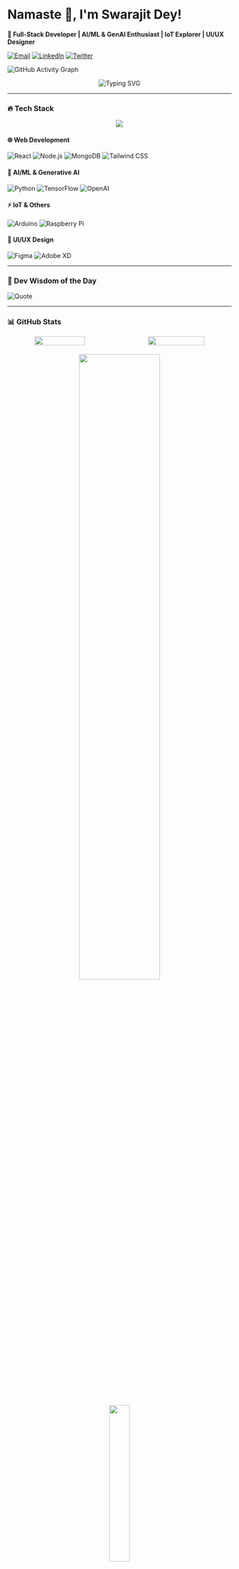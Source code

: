 # **Namaste** 🙏, I'm Swarajit Dey! 

**🚀 Full-Stack Developer | AI/ML & GenAI Enthusiast | IoT Explorer | UI/UX Designer**  

[![Email](https://img.shields.io/badge/Email-swarajit19082003%40gmail.com-D14836?style=flat&logo=gmail&logoColor=white)](mailto:swarajit19082003@gmail.com)
[![LinkedIn](https://img.shields.io/badge/LinkedIn-Swarajit_Dey-0077B5?style=flat&logo=linkedin)](https://www.linkedin.com/in/swarajit-dey-758b84222/)
[![Twitter](https://img.shields.io/badge/Twitter-Follow_Me-1DA1F2?style=flat&logo=twitter)]([https://twitter.com/yourhandle](https://x.com/Swarajitdey4))   

![GitHub Activity Graph](https://github-readme-activity-graph.vercel.app/graph?username=Sd2k3&theme=github-compact)




<!-- Animated divider -->
<div align="center">
  <img src="https://readme-typing-svg.demolab.com?font=Fira+Code&pause=1000&color=22F729&width=435&lines=Building+the+future+with+code+%F0%9F%92%BB;Turning+ideas+into+reality+%F0%9F%A7%91%E2%80%8D%F0%9F%92%BB;AI+Enthusiast+%F0%9F%A4%96;Full-Stack+Developer+%F0%9F%9B%A0" alt="Typing SVG" />
</div>

---


### **🔥 Tech Stack**  

<!-- Animated tech stack with icons -->
<div align="center">
  <img src="https://skillicons.dev/icons?i=html,react,nodejs,mongodb,tailwind,py,tensorflow,arduino,raspberrypi,figma,xd,c,cpp,gcp,aws,twilio&theme=dark&perline=5" />
</div>

#### **🌐 Web Development**  
![React](https://img.shields.io/badge/React-61DAFB?style=for-the-badge&logo=react&logoColor=black)
![Node.js](https://img.shields.io/badge/Node.js-339933?style=for-the-badge&logo=nodedotjs&logoColor=white)
![MongoDB](https://img.shields.io/badge/MongoDB-47A248?style=for-the-badge&logo=mongodb&logoColor=white)
![Tailwind CSS](https://img.shields.io/badge/Tailwind_CSS-06B6D4?style=for-the-badge&logo=tailwind-css&logoColor=white)  

#### **🤖 AI/ML & Generative AI**  
![Python](https://img.shields.io/badge/Python-3776AB?style=for-the-badge&logo=python&logoColor=white)
![TensorFlow](https://img.shields.io/badge/TensorFlow-FF6F00?style=for-the-badge&logo=tensorflow&logoColor=white)
![OpenAI](https://img.shields.io/badge/OpenAI-412991?style=for-the-badge&logo=openai&logoColor=white)  

#### **⚡ IoT & Others**  
![Arduino](https://img.shields.io/badge/Arduino-00979D?style=for-the-badge&logo=arduino&logoColor=white)
![Raspberry Pi](https://img.shields.io/badge/Raspberry_Pi-A22846?style=for-the-badge&logo=raspberry-pi&logoColor=white)  

#### **🎨 UI/UX Design**  
![Figma](https://img.shields.io/badge/Figma-F24E1E?style=for-the-badge&logo=figma&logoColor=white)
![Adobe XD](https://img.shields.io/badge/Adobe_XD-FF61F6?style=for-the-badge&logo=adobe-xd&logoColor=white)  

---

### 💬 Dev Wisdom of the Day
![Quote](https://quotes-github-readme.vercel.app/api?type=horizontal&theme=dark)

---


### **📊 GitHub Stats**  

<div align="center">
  <!-- First Row: GitHub Stats and GitHub Streak side by side -->
  <div style="display: flex; justify-content: center; width: 100%; gap: 20px;">
    <img src="https://github-readme-stats.vercel.app/api?username=Sd2k3&show_icons=true&theme=radical&hide_border=true&include_all_commits=true" width="48%" />
    <img src="https://github-readme-streak-stats.herokuapp.com/?user=Sd2k3&theme=radical&hide_border=true" width="51%" />
  </div>

  <!-- Second Row: GitHub Trophies -->
  <div style="margin-top: 20px;">
    <img src="https://github-profile-trophy.vercel.app/?username=Sd2k3&theme=flat&row=2&column=3&margin-w=10&margin-h=10" width="60%" />
  </div>

  <!-- Third Row: Top Languages -->
  <div style="margin-top: 20px;">
    <img src="https://github-readme-stats.vercel.app/api/top-langs/?username=Sd2k3&layout=compact&theme=radical&hide_border=true&langs_count=6" width="30%" />
  </div>
</div>



<p align="center">
  <img src="https://readme-typing-svg.demolab.com?font=Fira+Code&size=20&pause=2000&color=7CFC00&center=true&vCenter=true&width=500&lines=Innovation+drives+everything.;Think.+Code.+Impact.;Building+AI+that+matters." alt="Typing SVG" />
</p>

---

### **🚀 Featured Project**  
#### **[NEURONEST: AI-Powered Dementia Care Platform](https://pinky-umber.vercel.app/)**  
🏆 **Code-e-Manipal Hackathon Winner** (1st among 1500+ teams)  
✨ **Proven Impact:** 89% improvement in memory recall | 72% reduction in safety incidents  
🛠 **Tech Stack:** React, Node.js, TensorFlow, and innovative AI algorithms  


---
### 🔝 Top Contributed Repositories

![Top Contributed Repos](https://github-contributor-stats.vercel.app/api?username=Sd2k3&limit=5&theme=dark&combine_all_yearly_contributions=true)

---
### **📫 Let’s Collaborate!**  
- 💡 **Passionate About:** AI-driven healthcare solutions, IoT innovations, and accessible design  
- 📧 **Email:** [swarajit19082003@gmail.com](mailto:swarajit19082003@gmail.com)  
- 🔗 **LinkedIn:** [Let's connect!](https://www.linkedin.com/in/swarajit-dey-758b84222/)  

---
### 🌍 Visitor Map

[![Visitor Map](https://www.clustrmaps.com/map_v2.png?d=SLYwtdoGc4JOImehDlcs7qF9rjc6yThUahB_yZzQrbk&cl=ffffff)](https://clustrmaps.com/site/1c5d1)
![Visitor Count](https://komarev.com/ghpvc/?username=Sd2k3&label=Profile%20Views&color=blue&style=flat)  

**"Code is poetry. Build something amazing today!"** ✨    
<p align="center">
  <img src="https://media.giphy.com/media/26tn33aiTi1jkl6H6/giphy.gif" width="80"/>
  <img src="https://media.giphy.com/media/lP8xu5t2DLGG045H8F/giphy.gif" width="80"/>
  <img src="https://media.giphy.com/media/kH6CqYiquZawmU1HI5/giphy.gif" width="80"/>
  <img src="https://media.giphy.com/media/3oriO0OEd9QIDdllqo/giphy.gif" width="80"/>
  <img src="https://media.giphy.com/media/QssGEmpkyEOhBCb7e1/giphy.gif" width="80"/> <!-- Typing -->
  <img src="https://media.giphy.com/media/xT0Gqz4bL4q8ZpLJHM/giphy.gif" width="80"/> <!-- Hello World -->
  <img src="https://media.giphy.com/media/f3iwJFOVOwuy7K6FFw/giphy.gif" width="80"/> <!-- Rocket -->
  <img src="https://media.giphy.com/media/RbDKaczqWovIugyJmW/giphy.gif" width="80"/> <!-- Programmer -->
  <img src="https://media.giphy.com/media/fsEaZldNC8A1PJ3mwp/giphy.gif" width="80"/> <!-- Keyboard Fast -->
  <img src="https://media.giphy.com/media/coxQHKASG60HrHtvkt/giphy.gif" width="80"/> <!-- Terminal -->
</p>

---

### 🐍 My Contribution Snake  
![Snake animation](https://github.com/Sd2k3/Sd2k3/blob/output/github-contribution-grid-snake.svg)  

